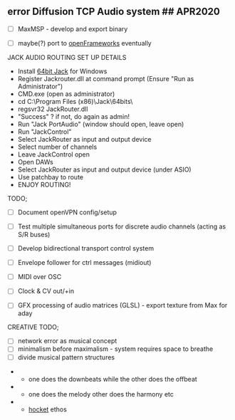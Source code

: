 ## error Diffusion TCP Audio system ## APR2020

- [ ] MaxMSP - develop and export binary <br>
- [ ] maybe(?) port to [openFrameworks](https://openframeworks.cc/documentation/ofxNetwork/ofxTCPClient/) eventually


JACK AUDIO ROUTING SET UP DETAILS
- Install [64bit Jack](https://jackaudio.org/downloads/) for Windows
- Register Jackrouter.dll at command prompt (Ensure "Run as Administrator")
- CMD.exe (open as administrator)
- cd C:\Program Files (x86)\Jack\64bits\
- regsvr32 JackRouter.dll
- "Success" ? if not, do again as admin!
- Run "Jack PortAudio" (window should open, leave open)
- Run "JackControl"
- Select JackRouter as input and output device
- Select number of channels
- Leave JackControl open
- Open DAWs
- Select JackRouter as input and output device (under ASIO)
- Use patchbay to route
- ENJOY ROUTING!

TODO;
- [ ] Document openVPN config/setup
- [ ] Test multiple simultaneous ports for discrete audio channels (acting as S/R buses)
- [ ] Develop bidirectional transport control system
- [ ] Envelope follower for ctrl messages (midiout)
- [ ] MIDI over OSC
- [ ] Clock & CV out/+in
- [ ] GFX processing of audio matrices (GLSL) - export texture from Max for aday


CREATIVE TODO;
- [ ] network error as musical concept
- [ ] minimalism before maximalism - system requires space to breathe
- [ ] divide musical pattern structures
- * one does the downbeats while the other does the offbeat
- * one does the melody other does the harmony etc
- * [hocket](http://www.youtube.com/watch?v=rfco2jnGtn4) ethos
